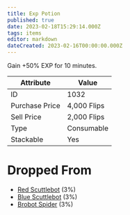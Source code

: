 ```yaml
---
title: Exp Potion
published: true
date: 2023-02-18T15:29:14.000Z
tags: items
editor: markdown
dateCreated: 2023-02-16T00:00:00.000Z
---
```


Gain +50% EXP for 10 minutes.

|Attribute|Value|
|-|-|
|ID|1032|
|Purchase Price|4,000 Flips|
|Sell Price|2,000 Flips|
|Type|Consumable|
|Stackable|Yes|


# Dropped From
 * [Red Scuttlebot](/monsters/red-scuttlebot.md) (3%)
 * [Blue Scuttlebot](/monsters/blue-scuttlebot.md) (3%)
 * [Brobot Spider](/monsters/brobot-spider.md) (3%)
